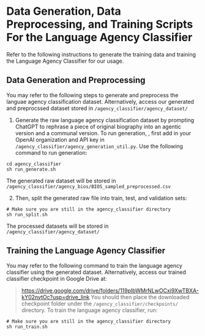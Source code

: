 # Data Generation, Data Preprocessing, and Training Scripts For the Language Agency Classifier
Refer to the following instructions to generate the training data and training the Language Agency Classifier for our usage.
## Data Generation and Preprocessing
You may refer to the following steps to generate and preprocess the languae agency classification dataset. Alternatively, access our generated and preprocssed dataset stored in `/agency_classifier/agency_dataset/`
1. Generate the raw language agency classification dataset by prompting ChatGPT to rephrase a piece of original biography into an agentic version and a communal version. To run generation, , first add in your OpenAI organization and API key in `/agency_classifier/agency_generation_util.py`. Use the following command to run generation:
```
cd agency_classifier
sh run_generate.sh
```
The generated raw dataset will be stored in `/agency_classifier/agency_bios/BIOS_sampled_preprocessed.csv`

2. Then, split the generated raw file into train, test, and validation sets:
```
# Make sure you are still in the agency_classifier directory
sh run_split.sh
```
The processed datasets will be stored in `/agency_classifier/agency_dataset/`
## Training the Language Agency Classifier
You may refer to the following command to train the language agency classifier using the generated dataset. Alternatively, access our trained classifier checkpoint in Google Drive at:
> https://drive.google.com/drive/folders/119pIbWMrNLwOCxj9XwTBXA-kY02nytOc?usp=drive_link
You should then place the downloaded checkpoint folder under the `/agency_classifier/checkpoints/` directory.
To train the language agency classifier, run:
```
# Make sure you are still in the agency_classifier directory
sh run_train.sh
```